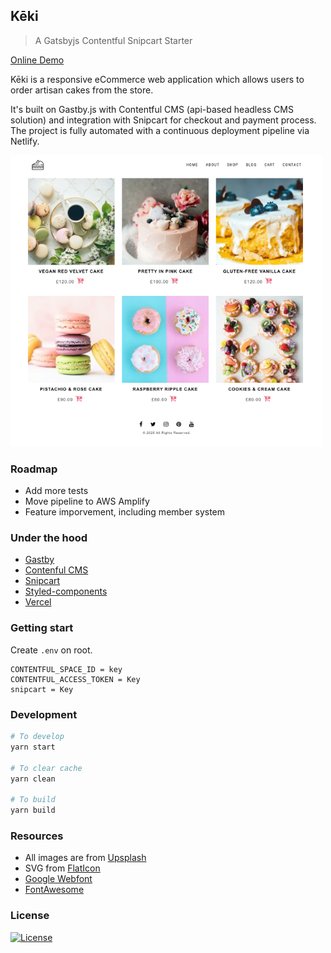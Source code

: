## Kēki 

> A Gatsbyjs Contentful Snipcart Starter

[Online Demo](https://keki.netlify.app/)

Kēki is a responsive eCommerce web application which allows users to order artisan cakes from the store.

It's built on Gastby.js with Contentful CMS (api-based headless CMS solution) and integration with Snipcart for checkout and payment process. The project is fully automated with a continuous deployment pipeline via Netlify. 

![Kēki - Artisan Cakes](keki-preview.png)

### Roadmap

* Add more tests
* Move pipeline to AWS Amplify
* Feature imporvement, including member system 

### Under the hood

* [Gastby](https://www.gatsbyjs.org/)
* [Contenful CMS](https://www.contentful.com/)
* [Snipcart](https://snipcart.com/)
* [Styled-components](https://github.com/styled-components/styled-components)
* [Vercel](https://vercel.com/)
  

### Getting start

Create `.env` on root.

```
CONTENTFUL_SPACE_ID = key
CONTENTFUL_ACCESS_TOKEN = Key
snipcart = Key
```

### Development

```bash
# To develop
yarn start

# To clear cache
yarn clean

# To build
yarn build
```

### Resources

* All images are from [Upsplash](https://unsplash.com/)
* SVG from [FlatIcon](https://www.flaticon.com/)
* [Google Webfont](https://fonts.google.com/)
* [FontAwesome](https://fontawesome.com/v4.7.0/)

### License

[![License](http://img.shields.io/:license-mit-blue.svg?style=flat-square)](http://badges.mit-license.org)
